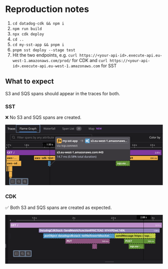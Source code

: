 # Reproduction notes

1. `cd datadog-cdk && npm i`
2. `npm run build`
3. `npx cdk deploy`
4. `cd ..`
5. `cd my-sst-app && pnpm i`
6. `pnpm sst deploy --stage test`
7. Hit the two endpoints, e.g. `curl https://<your-api-id>.execute-api.eu-west-1.amazonaws.com/prod/` for CDK and `curl https://<your-api-id>.execute-api.eu-west-1.amazonaws.com` for SST

## What to expect

S3 and SQS spans should appear in the traces for both.

### SST

❌ No S3 and SQS spans are created.

![sst tracing example](image-13.png)

### CDK

✅ Both S3 and SQS spans are created as expected.

![cdk tracing example 2](image-14.png)
